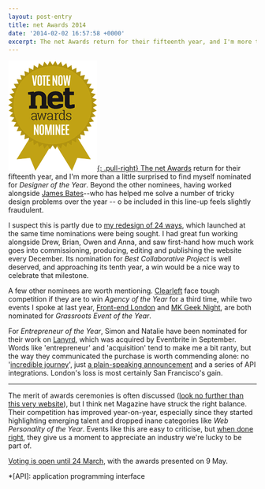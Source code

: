 ```yaml
---
layout: post-entry
title: net Awards 2014
date: '2014-02-02 16:57:58 +0000'
excerpt: The net Awards return for their fifteenth year, and I'm more than a little surprised to be a nominated for Designer of the Year.
---
```

[![net Awards 2014 nominee](/assets/images/2014/02/net-awards-nominee.png){: .pull-right} The net Awards][1] return for their fifteenth year, and I'm more than a little surprised to find myself nominated for *Designer of the Year*. Beyond the other nominees, having worked alongside [James Bates][2]--who has helped me solve a number of tricky design problems over the year -- o be included in this line-up feels slightly fraudulent.

I suspect this is partly due to [my redesign of 24 ways][3], which launched at the same time nominations were being sought. I had great fun working alongside Drew, Brian, Owen and Anna, and saw first-hand how much work goes into commissioning, producing, editing and publishing the website every December. Its nomination for *Best Collaborative Project* is well deserved, and approaching its tenth year, a win would be a nice way to celebrate that milestone.

A few other nominees are worth mentioning. [Clearleft][4] face tough competition if they are to win *Agency of the Year* for a third time, while two events I spoke at last year, [Front-end London][5] and [MK Geek Night][6], are both nominated for *Grassroots Event of the Year*.

For *Entrepreneur of the Year*, Simon and Natalie have been nominated for their work on [Lanyrd][7], which was acquired by Eventbrite in September. Words like 'entrepreneur' and 'acquisition' tend to make me a bit ranty, but the way they communicated the purchase is worth commending alone: no '[incredible journey][8]', just [a plain-speaking announcement][9] and a series of API integrations. London's loss is most certainly San Francisco's gain.

* * *

The merit of awards ceremonies is often discussed ([look no further than this very website][10]), but I think net Magazine have struck the right balance. Their competition has improved year-on-year, especially since they started highlighting emerging talent and dropped inane categories like *Web Personality of the Year*. Events like this are easy to criticise, but [when done right][11], they give us a moment to appreciate an industry we're lucky to be part of.

[Voting is open until 24 March][1], with the awards presented on 9 May.

[1]: https://thenetawards.com/
[2]: http://clearleft.com/is/james-bates
[3]: /2013/12/redesigning_24_ways
[4]: http://clearleft.com
[5]: http://frontendlondon.co.uk
[6]: http://mkgeeknight.co.uk
[7]: http://lanyrd.com
[8]: http://ourincrediblejourney.tumblr.com
[9]: http://lanyrd.com/blog/2013/eventbrite
[10]: http://paulrobertlloyd.com/2013/01/ubelly
[11]: http://creativebloq.com/netmag/why-diversity-matters-web-design-industry-11410554

*[API]: application programming interface